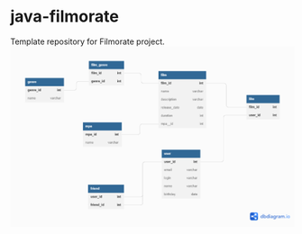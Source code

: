 # java-filmorate
Template repository for Filmorate project.
![](https://github.com/Stigqwer/java-filmorate/blob/add-database/diagram.png)